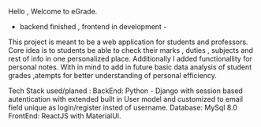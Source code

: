 Hello , Welcome to eGrade.
  - backend finished , frontend in development - 

This project is meant to be a web application for students and professors.
Core idea is to students be able to check their marks , duties , subjects and rest of info in one personalized place.
Additionally I added functionallity for personal notes.
With in mind to add in future basic data analysis of student grades ,atempts for better understanding of personal efficiency.

Tech Stack used/planed :
 BackEnd:
  Python - Django with session based autentication with extended built in User model and customized to email field unique as login/register insted of username.
 Database:
  MySql 8.0
 FrontEnd:
  ReactJS with MaterialUI.
